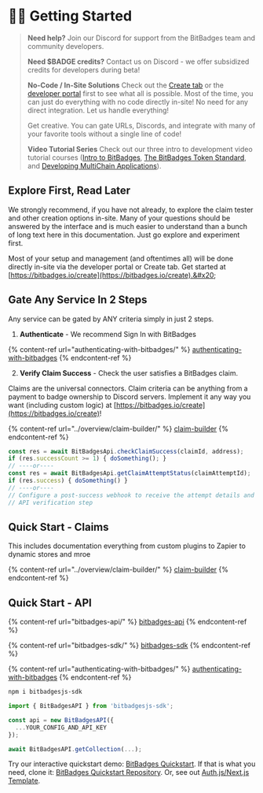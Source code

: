 # 🚴‍♂️ Getting Started

> **Need help?** Join our Discord for support from the BitBadges team and community developers.
>
> **Need $BADGE credits?** Contact us on Discord - we offer subsidized credits for developers during beta!
>
> **No-Code / In-Site Solutions** Check out the [Create tab](https://bitbadges.io/create) or the [developer portal](https://bitbadges.io/developer) first to see what all is possible. Most of the time, you can just do everything with no code directly in-site! No need for any direct integration. Let us handle everything!
>
> Get creative. You can gate URLs, Discords, and integrate with many of your favorite tools without a single line of code!
>
> **Video Tutorial Series** Check out our three intro to development video tutorial courses ([Intro to BitBadges](https://www.udemy.com/course/multichain-dapps/learn/), [The BitBadges Token Standard](https://www.udemy.com/course/multichain/learn/lecture/46271653#overview), and [Developing MultiChain Applications](https://www.udemy.com/course/crosschain-dapps/learn/lecture/46271733#overview)).

## Explore First, Read Later

We strongly recommend, if you have not already, to explore the claim tester and other creation options in-site. Many of your questions should be answered by the interface and is much easier to understand than a bunch of long text here in this documentation. Just go explore and experiment first.

Most of your setup and management (and oftentimes all) will be done directly in-site via the developer portal or Create tab. Get started at [https://bitbadges.io/create](https://bitbadges.io/create).&#x20;

## Gate Any Service In 2 Steps

Any service can be gated by ANY criteria simply in just 2 steps.

1. **Authenticate** - We recommend Sign In with BitBadges

{% content-ref url="authenticating-with-bitbadges/" %}
[authenticating-with-bitbadges](authenticating-with-bitbadges/)
{% endcontent-ref %}

2. **Verify Claim Success** - Check the user satisfies a BitBadges claim.&#x20;

Claims are the universal connectors. Claim criteria can be anything from a payment to badge ownership to Discord servers. Implement it any way you want (including custom logic) at [https://bitbadges.io/create](https://bitbadges.io/create)!

{% content-ref url="../overview/claim-builder/" %}
[claim-builder](../overview/claim-builder/)
{% endcontent-ref %}

```typescript
const res = await BitBadgesApi.checkClaimSuccess(claimId, address);
if (res.successCount >= 1) { doSomething(); }
// ----or---- 
const res = await BitBadgesApi.getClaimAttemptStatus(claimAttemptId);
if (res.success) { doSomething() }
// ----or----
// Configure a post-success webhook to receive the attempt details and take out the 
// API verification step
```

## Quick Start - Claims

This includes documentation everything from custom plugins to Zapier to dynamic stores and mroe

{% content-ref url="../overview/claim-builder/" %}
[claim-builder](../overview/claim-builder/)
{% endcontent-ref %}

## Quick Start - API

{% content-ref url="bitbadges-api/" %}
[bitbadges-api](bitbadges-api/)
{% endcontent-ref %}

{% content-ref url="bitbadges-sdk/" %}
[bitbadges-sdk](bitbadges-sdk/)
{% endcontent-ref %}

{% content-ref url="authenticating-with-bitbadges/" %}
[authenticating-with-bitbadges](authenticating-with-bitbadges/)
{% endcontent-ref %}

```bash
npm i bitbadgesjs-sdk
```

```ts
import { BitBadgesAPI } from 'bitbadgesjs-sdk';

const api = new BitBadgesAPI({
  ...YOUR_CONFIG_AND_API_KEY
});

await BitBadgesAPI.getCollection(...);
```

Try our interactive quickstart demo: [BitBadges Quickstart](https://bitbadges.io/quickstart). If that is what you need, clone it: [BitBadges Quickstart Repository](https://github.com/BitBadges/bitbadges-quickstart). Or, see out [Auth.js/Next.js Template](https://github.com/BitBadges/bitbadges-authjs-example).
